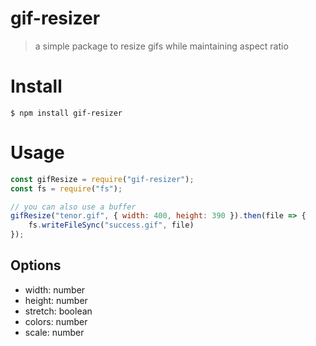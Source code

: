 # gif-resizer
>a simple package to resize gifs while maintaining aspect ratio

# Install
```
$ npm install gif-resizer
```

# Usage
```js
const gifResize = require("gif-resizer");
const fs = require("fs");

// you can also use a buffer
gifResize("tenor.gif", { width: 400, height: 390 }).then(file => {
    fs.writeFileSync("success.gif", file)
});
```
## Options 

* width: number
* height: number
* stretch: boolean
* colors: number
* scale: number